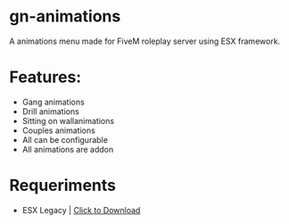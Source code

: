 # gn-animations
A animations menu made for FiveM roleplay server using ESX framework. 

# Features:
- Gang animations
- Drill animations
- Sitting on wallanimations
- Couples animations
- All can be configurable
- All animations are addon

# Requeriments
- ESX Legacy | [Click to Download](https://github.com/synceye/es_extended)
